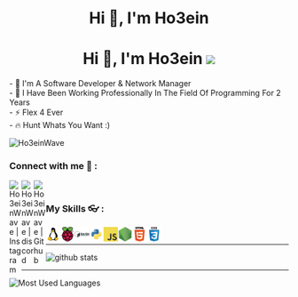 

<h1 align="center">Hi 👋, I'm Ho3ein <h1 align="center">Hi 👋, I'm Ho3ein <img src="https://cdn.discordapp.com/emojis/772075111384743946.gif?v=11" width="30"/></h1></h1>
- 🚀 I'm A Software Developer & Network Manager
<br />
- 🌱 I Have Been Working Professionally In The Field Of Programming For 2 Years
<br />
- ⚡ Flex 4 Ever
<br />
- 🔥 Hunt Whats You Want :)
<br />
<p align="left"> <img src="https://komarev.com/ghpvc/?username=Ho3einWave&label=Profile%20views&color=0e75b6&style=flat" alt="Ho3einWave" /> </p>

<h3 align="left">Connect with me 📩 :</h3>

[<img align="left" alt="Ho3einWave | Instagram" width="22px" src="https://cdn.jsdelivr.net/npm/simple-icons@v3/icons/instagram.svg" />][instagram]
[<img align="left" alt="Ho3einWave | discord" width="22px" src="https://cdn.jsdelivr.net/npm/simple-icons@v3/icons/discord.svg" />][discord]
[<img align="left" alt="Ho3einWave | Github" width="22px" src="https://cdn.jsdelivr.net/npm/simple-icons@v3/icons/github.svg" />][github]

<br />

<h3 align="left">My Skills 👓 :</h3>
<img align="left" alt="Linux" title="Linux" width="26px" src="https://raw.githubusercontent.com/github/explore/80688e429a7d4ef2fca1e82350fe8e3517d3494d/topics/linux/linux.png" />
<img align="left" alt="Rasp" title="Raspberry Pi" width="26px" src="https://raw.githubusercontent.com/github/explore/80688e429a7d4ef2fca1e82350fe8e3517d3494d/topics/raspberry-pi/raspberry-pi.png" />
<img align="left" alt="Bash" title="Bash" width="26px" src="https://raw.githubusercontent.com/github/explore/80688e429a7d4ef2fca1e82350fe8e3517d3494d/topics/bash/bash.png" />
<img align="left" alt="Python" title="Python" width="26px" src="https://raw.githubusercontent.com/github/explore/80688e429a7d4ef2fca1e82350fe8e3517d3494d/topics/python/python.png" />
<img align="left" alt="JavaScript" title="JavaScript" width="26px" src="https://raw.githubusercontent.com/github/explore/80688e429a7d4ef2fca1e82350fe8e3517d3494d/topics/javascript/javascript.png" />
<img align="left" alt="Node.js" title="Node.js" width="26px" src="https://raw.githubusercontent.com/github/explore/80688e429a7d4ef2fca1e82350fe8e3517d3494d/topics/nodejs/nodejs.png" />
<img align="left" alt="HTML" title="HTML" width="26px" src="https://raw.githubusercontent.com/github/explore/80688e429a7d4ef2fca1e82350fe8e3517d3494d/topics/html/html.png" />
<img align="left" alt="CSS" title="CSS" width="26px" src="https://raw.githubusercontent.com/github/explore/80688e429a7d4ef2fca1e82350fe8e3517d3494d/topics/css/css.png" />

<br />

---

![github stats](https://github-readme-stats.vercel.app/api?username=Ho3einWave&show_icons=true&theme=dark)

---

![Most Used Languages](https://github-readme-stats.vercel.app/api/top-langs/?username=Ho3einWave&layout=compact&theme=dark)

    
[github]: https://github.com/Ho3einWave
[Instagram]: https://www.instagram.com/Ho3ein_Wave/
[discord]: https://discord.gg/KZD3BxrGSk
